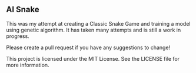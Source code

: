 ## AI Snake

This was my attempt at creating a Classic Snake Game and training a model using genetic algorithm. It has taken many attempts and is still a work in progress.

Please create a pull request if you have any suggestions to change!

This project is licensed under the MIT License. See the LICENSE file for more information.
